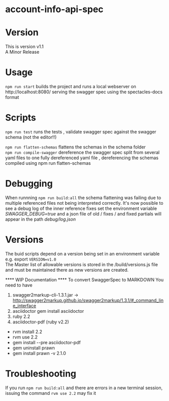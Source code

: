 # account-info-api-spec

# Version
This is version v1.1  
A Minor Release

# Usage
```npm run start```  builds the project and runs a local webserver on http://localhost:8080/ serving the swagger spec using the spectacles-docs format

# Scripts
```npm run test``` runs the tests , validate swagger spec against the swagger schema (not the editor!!)

```npm run flatten-schemas``` flattens the schemas in the schema folder<br>
```npm run compile-swagger``` dereference the swagger spec split from  several yaml files to one fully dereferenced yaml file , dereferencing the schemas compiled using npm run flatten-schemas

# Debugging

When runnning ```npm run build:all``` the schema flattening was failing
 due to multiple referenced files not being interpreted correctly. 
It's now possible to see a debug log of the inner reference fixes 
set the environment variable *SWAGGER_DEBUG=true* and a json file of old / fixes / and fixed 
partials will appear in the path *debug/log.json*

# Versions
The buid scripts depend on a version being set in an environment variable 
e.g. export `VERSION=v1.0`  
The Master list of allowable versions is stored in the /build/versions.js file 
and must be maintained there as new versions are created.


**** WIP Documentation ****
To convert SwaggerSpec to MARKDOWN
You need to have
1) swagger2markup-cli-1.3.1.jar  -> http://swagger2markup.github.io/swagger2markup/1.3.1/#_command_line_interface
2) asciidoctor
   gem install asciidoctor
3) ruby 2.2
4) asciidoctor-pdf
(ruby v2.2)
- rvm install 2.2
- rvm use 2.2
- gem install --pre asciidoctor-pdf
- gem uninstall prawn
- gem install prawn -v 2.1.0

# Troubleshooting
 
If you run `npm run build:all` and there are errors in a new terminal session, 
issuing the command `rvm use 2.2` may fix it 
